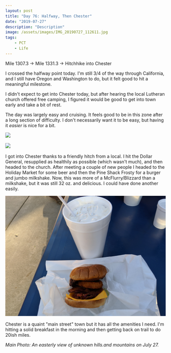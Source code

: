 ```yaml
---
layout: post
title: "Day 76: Halfway, Then Chester"
date: "2019-07-27"
description: "Description"
image: /assets/images/IMG_20190727_112611.jpg
tags:
    - PCT
    - Life
---
```

Mile 1307.3 -> Mile 1331.3 -> Hitchhike into Chester

I crossed the halfway point today. I'm still 3/4 of the way through California, and I still have Oregon and Washington to do, but it felt good to hit a meaningful milestone.

I didn't expect to get into Chester today, but after hearing the local Lutheran church offered free camping, I figured it would be good to get into town early and take a bit of rest.

The day was largely easy and cruising. It feels good to be in this zone after a long section of difficulty. I don't necessarily want it to be easy, but having it *easier* is nice for a bit.

![](/assets/images/IMG_20190727_135358.jpg)

![](/assets/images/MVIMG_20190727_113647.jpg)

I got into Chester thanks to a friendly hitch from a local. I hit the Dollar General, resupplied as healthily as possible (which wasn't much), and then headed to the church. After meeting a couple of new people I headed to the Holiday Market for some beer and then the Pine Shack Frosty for a burger and jumbo milkshake. Now, this was more of a McFlurry/Blizzard than a milkshake, but it was still 32 oz. and delicious. I could have done another easily.

![](/assets/images/IMG_20190727_190759.jpg)

Chester is a quaint "main street" town but it has all the amenities I need. I'm hitting a solid breakfast in the morning and then getting back on trail to do 20ish miles.

*Main Photo: An easterly view of unknown hills.and mountains on July 27.*
